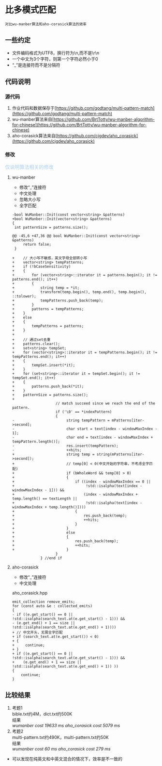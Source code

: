 <!--
 * @Author: tangmengjin
 * @Date: 2020-11-24 14:10:40
 * @LastEditTime: 2020-11-25 18:14:28
 * @LastEditors: tangmengjin
 * @Description: 
 * @FilePath: /multi-pattern-match/README.md
 * @nothing to say
-->
# 比多模式匹配
    对比wu-manber算法和aho-corasick算法的效率

## 一些约定
* 文件编码格式为UTF8，换行符为\n,而不是\r\n
* 一个中文为3个字符，则第一个字符必然小于0
* “_”是连接符而不是分隔符

## 代码说明
### 源代码
1. 作业代码和数据保存于[https://github.com/godtang/multi-pattern-match](https://github.com/godtang/multi-pattern-match)
2. wu-manber算法来自[https://github.com/BrtTotty/wu-manber-algorithm-for-chinese](https://github.com/BrtTotty/wu-manber-algorithm-for-chinese)
3. aho-corasick算法来自[https://github.com/cjgdev/aho_corasick](https://github.com/cjgdev/aho_corasick)
### 修改
<font color=abcdef size=3>仅说明算法相关的修改</font>
1. wu-manber
    * 修改“_”连接符
    * 中文处理
    * 忽略大小写
    * 全字匹配

    ```
    -bool WuManber::Init(const vector<string> &patterns)
    +bool WuManber::Init(vector<string> &patterns)
    {
     int patternSize = patterns.size();
 
    @@ -45,6 +47,36 @@ bool WuManber::Init(const vector<string> &patterns)
         return false;
     }
 
    +    // 大小写不敏感，英文字母全部转小写
    +    vector<string> tempPatterns;
    +    if (!bCaseSensitivity)
    +    {
    +        for (vector<string>::iterator it = patterns.begin(); it != patterns.end(); it++)
    +        {
    +            string temp = *it;
    +            transform(temp.begin(), temp.end(), temp.begin(), ::tolower);
    +            tempPatterns.push_back(temp);
    +        }
    +        patterns = tempPatterns;
    +    }
    +    else
    +    {
    +        tempPatterns = patterns;
    +    }
    +
    +    // 通过set去重
    +    patterns.clear();
    +    set<string> tempSet;
    +    for (vector<string>::iterator it = tempPatterns.begin(); it != tempPatterns.end(); it++)
    +    {
    +        tempSet.insert(*it);
    +    }
    +    for (set<string>::iterator it = tempSet.begin(); it != tempSet.end(); it++)
    +    {
    +        patterns.push_back(*it);
    +    }
    +    patternSize = patterns.size();
    +
                        // match succeed since we reach the end of the pattern.
                        if ('\0' == *indexPattern)
                        {
    -                        string tempPattern = mPatterns[iter->second];
    -                        char start = text[index - windowMaxIndex - 1];
    -                        char end = text[index - windowMaxIndex + tempPattern.length()];
    -                        res.insert(tempPattern);
    -                        ++hits;
    +                        string temp = string(mPatterns[iter->second]);
    +                        // temp[0] < 0(中文开始的字符串，不考虑全字匹配)
    +                        if (bWholeWord && temp[0] > 0)
    +                        {
    +                            if ((index - windowMaxIndex == 0 ||
    +                                 !std::isalpha(text[index - windowMaxIndex - 1])) &&
    +                                (index - windowMaxIndex + temp.length() == textLength ||
    +                                 !std::isalpha(text[index - windowMaxIndex + temp.length()])))
    +                            {
    +                                res.push_back(temp);
    +                                ++hits;
    +                            }
    +                        }
    +                        else
    +                        {
    +                            res.push_back(temp);
    +                            ++hits;
    +                        }
                        }
                 } //end if
    ```
2. aho-corasick
    * 修改“_”连接符
    * 中文处理

    aho_corasick.hpp
    ```
    emit_collection remove_emits;
    for (const auto &e : collected_emits)
    {
    - if ((e.get_start() == 0 || !std::isalpha(search_text.at(e.get_start() - 1))) &&
    - (e.get_end() + 1 == size || !std::isalpha(search_text.at(e.get_end() + 1))))
    + // 中文开头，无需全字匹配
    + if (search_text.at(e.get_start()) < 0)
    + {
    +     continue;
    + }
    + if ((e.get_start() == 0 || !std::isalpha(search_text.at(e.get_start() - 1))) &&
    +    (e.get_end() + 1 == size || !std::isalpha(search_text.at(e.get_end() + 1)) ))
    {
        continue;
    }
    ```
## 比较结果
1. 考题1    
    bible.txt约4M，dict.txt约500K    
    结果    
    *wumanber cost 19633 ms*
    *aho_corasick cost 5079 ms*    
2. 考题2    
    multi-pattern.txt约490K，multi-pattern.txt约50K    
    结果    
    *wumanber cost 60 ms*
    *aho_corasick cost 279 ms*    
* 可以发现在纯英文和中英文混合的情况下，效率是不一致的



